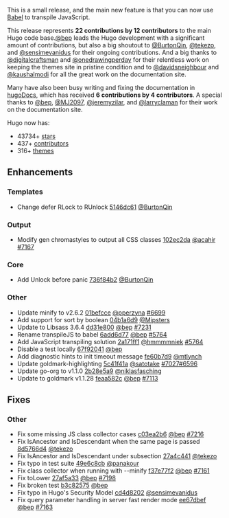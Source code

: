 This is a small release, and the main new feature is that you can now use [Babel](https://gohugo.io/hugo-pipes/babel/) to transpile JavaScript.

This release represents **22 contributions by 12 contributors** to the main Hugo code base.[@bep](https://github.com/bep) leads the Hugo development with a significant amount of contributions, but also a big shoutout to [@BurtonQin](https://github.com/BurtonQin), [@tekezo](https://github.com/tekezo), and [@sensimevanidus](https://github.com/sensimevanidus) for their ongoing contributions.
And a big thanks to [@digitalcraftsman](https://github.com/digitalcraftsman) and [@onedrawingperday](https://github.com/onedrawingperday) for their relentless work on keeping the themes site in pristine condition and to [@davidsneighbour](https://github.com/davidsneighbour) and [@kaushalmodi](https://github.com/kaushalmodi) for all the great work on the documentation site.

Many have also been busy writing and fixing the documentation in [hugoDocs](https://github.com/gohugoio/hugoDocs), 
which has received **6 contributions by 4 contributors**. A special thanks to [@bep](https://github.com/bep), [@MJ2097](https://github.com/MJ2097), [@jeremyzilar](https://github.com/jeremyzilar), and [@larryclaman](https://github.com/larryclaman) for their work on the documentation site.


Hugo now has:

* 43734+ [stars](https://github.com/gohugoio/hugo/stargazers)
* 437+ [contributors](https://github.com/gohugoio/hugo/graphs/contributors)
* 316+ [themes](http://themes.gohugo.io/)

## Enhancements

### Templates

* Change defer RLock to RUnlock [5146dc61](https://github.com/gohugoio/hugo/commit/5146dc614fc45df698ebf890af06421dea988c96) [@BurtonQin](https://github.com/BurtonQin) 

### Output

* Modify gen chromastyles to output all CSS classes [102ec2da](https://github.com/gohugoio/hugo/commit/102ec2da7adcc4afb7050b17989f0486f8379679) [@acahir](https://github.com/acahir) [#7167](https://github.com/gohugoio/hugo/issues/7167)

### Core

* Add Unlock before panic [736f84b2](https://github.com/gohugoio/hugo/commit/736f84b2d539857f7fdd0e42353af80b4dccfe8d) [@BurtonQin](https://github.com/BurtonQin) 

### Other

* Update minify to v2.6.2 [01befcce](https://github.com/gohugoio/hugo/commit/01befcce35ec992d195ce1b9a6a1eeda693cb5a8) [@pperzyna](https://github.com/pperzyna) [#6699](https://github.com/gohugoio/hugo/issues/6699)
* Add support for sort by boolean [04b1a6d9](https://github.com/gohugoio/hugo/commit/04b1a6d997e72d9abada28db22650d38ccbcbb39) [@Mipsters](https://github.com/Mipsters) 
* Update to Libsass 3.6.4 [dd31e800](https://github.com/gohugoio/hugo/commit/dd31e800075eebd78f921df8b4865c238006e7a7) [@bep](https://github.com/bep) [#7231](https://github.com/gohugoio/hugo/issues/7231)
* Rename transpileJS to babel [6add6d77](https://github.com/gohugoio/hugo/commit/6add6d77b48cf0aab8b39d7a2bddedb1aa2a52b8) [@bep](https://github.com/bep) [#5764](https://github.com/gohugoio/hugo/issues/5764)
* Add JavaScript transpiling solution [2a171ff1](https://github.com/gohugoio/hugo/commit/2a171ff1c5d9b1603fe78c67d2d894bb2efccc8b) [@hmmmmniek](https://github.com/hmmmmniek) [#5764](https://github.com/gohugoio/hugo/issues/5764)
* Disable a test locally [67f92041](https://github.com/gohugoio/hugo/commit/67f920419a53c7ff11e01c4286dca23e92110a12) [@bep](https://github.com/bep) 
* Add diagnostic hints to init timeout message [fe60b7d9](https://github.com/gohugoio/hugo/commit/fe60b7d9e4c12dbc428f992c05969bc14c7fe7a2) [@mtlynch](https://github.com/mtlynch) 
* Update goldmark-highlighting [5c41f41a](https://github.com/gohugoio/hugo/commit/5c41f41ad4b14e48aea64687a7600f5ad231e879) [@satotake](https://github.com/satotake) [#7027](https://github.com/gohugoio/hugo/issues/7027)[#6596](https://github.com/gohugoio/hugo/issues/6596)
* Update go-org to v1.1.0 [2b28e5a9](https://github.com/gohugoio/hugo/commit/2b28e5a9cb79af2a8d70c80036f52bcf5399b9df) [@niklasfasching](https://github.com/niklasfasching) 
* Update to goldmark v1.1.28 [feaa582c](https://github.com/gohugoio/hugo/commit/feaa582cbe950e82969da5e99e3fb9a3947025df) [@bep](https://github.com/bep) [#7113](https://github.com/gohugoio/hugo/issues/7113)

## Fixes

### Other

* Fix some missing JS class collector cases [c03ea2b6](https://github.com/gohugoio/hugo/commit/c03ea2b66010d2996d652903cb8fa41e983e787f) [@bep](https://github.com/bep) [#7216](https://github.com/gohugoio/hugo/issues/7216)
* Fix IsAncestor and IsDescendant when the same page is passed [8d5766d4](https://github.com/gohugoio/hugo/commit/8d5766d417d6564a1aa1cbe8f9a29ab9bba22371) [@tekezo](https://github.com/tekezo) 
* Fix IsAncestor and IsDescendant under subsection [27a4c441](https://github.com/gohugoio/hugo/commit/27a4c4410cd9592249925fb14b32605fb961c597) [@tekezo](https://github.com/tekezo) 
* Fix typo in test suite [49e6c8cb](https://github.com/gohugoio/hugo/commit/49e6c8cb4ed83e20f1e0ac164e91c38854177b99) [@panakour](https://github.com/panakour) 
* Fix class collector when running with --minify [f37e77f2](https://github.com/gohugoio/hugo/commit/f37e77f2d338cf876cfa637a662acd76f0f2009b) [@bep](https://github.com/bep) [#7161](https://github.com/gohugoio/hugo/issues/7161)
* Fix toLower [27af5a33](https://github.com/gohugoio/hugo/commit/27af5a339a4d3c5712b5ed946a636a8c21916039) [@bep](https://github.com/bep) [#7198](https://github.com/gohugoio/hugo/issues/7198)
* Fix broken test [b3c82575](https://github.com/gohugoio/hugo/commit/b3c825756f3251f8b26e53262f9d6f484aecf750) [@bep](https://github.com/bep) 
* Fix typo in Hugo's Security Model [cd4d8202](https://github.com/gohugoio/hugo/commit/cd4d8202016bd3eb5ed9144c8945edaba73c8cf4) [@sensimevanidus](https://github.com/sensimevanidus) 
* Fix query parameter handling in server fast render mode [ee67dbef](https://github.com/gohugoio/hugo/commit/ee67dbeff5bae6941facaaa39cb995a1ee6def03) [@bep](https://github.com/bep) [#7163](https://github.com/gohugoio/hugo/issues/7163)





